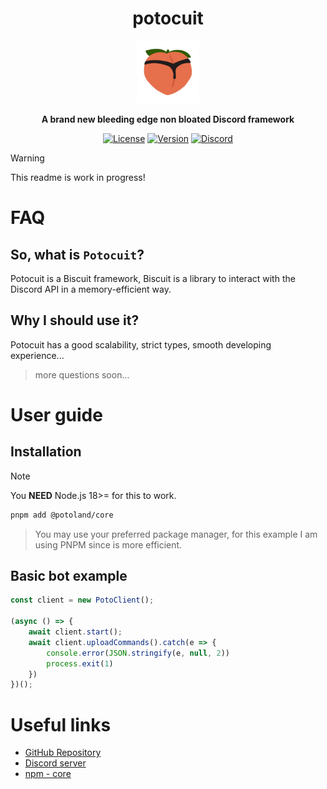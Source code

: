 <div align='center'>

  # **potocuit**

  <img src="https://github.com/potoland/potocuit/raw/main/assets/icon.png" alt="potocuit" width="100px" />

  **A brand new bleeding edge non bloated Discord framework**

  [![License](https://img.shields.io/npm/l/@potoland/core?style=flat-square&logo=apache&color=white)](https://github.com/potoland/potocuit/blob/main/LICENSE)
  [![Version](https://img.shields.io/npm/v/@potoland/core?color=%23ff0000&logo=npm&style=flat-square)](https://www.npmjs.com/package/@potoland/core)
  [![Discord](https://img.shields.io/discord/973427352560365658?color=%23406da2&label=support&logo=discord&style=flat-square)](https://discord.com/invite/XNw2RZFzaP)

</div>

> [!WARNING]
> This readme is work in progress!

# FAQ
## So, what is `Potocuit`?
Potocuit is a Biscuit framework, Biscuit is a library to interact with the Discord API in a memory-efficient way.

## Why I should use it?
Potocuit has a good scalability, strict types, smooth developing experience...

> more questions soon...

# User guide
## Installation
> [!NOTE]
> You **NEED** Node.js 18>= for this to work.
```sh
pnpm add @potoland/core
```

> You may use your preferred package manager, for this example I am using PNPM since is more efficient.

## Basic bot example

```ts
const client = new PotoClient();

(async () => {
    await client.start();
    await client.uploadCommands().catch(e => {
        console.error(JSON.stringify(e, null, 2))
        process.exit(1)
    })
})();
```

# Useful links

- [GitHub Repository](https://github.com/potoland/potocuit)
- [Discord server](https://discord.com/invite/XNw2RZFzaP)
- [npm - core](https://www.npmjs.com/package/@potoland/core)
